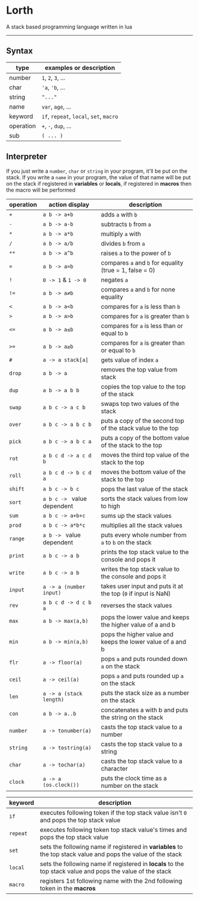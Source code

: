 # Lorth
A stack based programming language written in lua

---
## Syntax

| type                 | examples or description                 |
|----------------------|-----------------------------------------|
| number               | `1`, `2`, `3`, ...                      |
| char                 | `'a`, `'b`, ...                         |
| string               | `"..."`                                 |
| name                 | `var`, `age`, ...                       |
| keyword              | `if`, `repeat`, `local`, `set`, `macro` |
| operation            | `+`, `-`, `dup`, ...                    |
| sub                  | `( ... )`                               |

## Interpreter
If you just write a `number`, `char` or `string` in your program, it'll be put on the stack.
If you write a `name` in your program, the value of that name will be put on the stack if registered in **variables** or **locals**, if registered in **macros** then the macro will be performed

| operation | action display              | description                                                   |
|-----------|-----------------------------|---------------------------------------------------------------|
| `+`       | `a b -> a+b`                | adds `a` with `b`                                             |
| `-`       | `a b -> a-b`                | subtracts `b` from `a`                                        |
| `*`       | `a b -> a*b`                | multiply `a` with                                             |
| `/`       | `a b -> a/b`                | divides `b` from `a`                                          |
| `**`      | `a b -> a^b`                | raises `a` to the power of `b`                                |
| `=`       | `a b -> a=b`                | compares `a` and `b` for equality (true = 1, false = 0)       |
| `!`       | `0 -> 1` & `1 -> 0`         | negates `a`                                                   |
| `!=`      | `a b -> a≠b`                | compares `a` and `b` for none equality                        |
| `<`       | `a b -> a<b`                | compares for `a` is less than `b`                             |
| `>`       | `a b -> a>b`                | compares for `a` is greater than `b`                          |
| `<=`      | `a b -> a≤b`                | compares for `a` is less than or equal to `b`                 |
| `>=`      | `a b -> a≥b`                | compares for `a` is greater than or equal to `b`              |
| `#`       | `a -> a stack[a]`           | gets value of index `a`                                       |
| `drop`    | `a b -> a`                  | removes the top value from stack                              |
| `dup`     | `a b -> a b b`              | copies the top value to the top of the stack                  |
| `swap`    | `a b c -> a c b`            | swaps top two values of the stack                             |
| `over`    | `a b c -> a b c b`          | puts a copy of the second top of the stack value to the top   |
| `pick`    | `a b c -> a b c a`          | puts a copy of the bottom value of the stack to the top       |
| `rot`     | `a b c d -> a c d b`        | moves the third top value of the stack to the top             |
| `roll`    | `a b c d -> b c d a`        | moves the bottom value of the stack to the top                |
| `shift`   | `a b c -> b c`              | pops the last value of the stack                              |
| `sort`    | `a b c -> ` value dependent | sorts the stack values from low to high                       |
| `sum`     | `a b c -> a+b+c`            | sums up the stack values                                      |
| `prod`    | `a b c -> a*b*c`            | multiplies all the stack values                               |
| `range`   | `a b -> ` value dependent   | puts every whole number from `a` to `b` on the stack          |
| `print`   | `a b c -> a b`              | prints the top stack value to the console and pops it         |
| `write`   | `a b c -> a b`              | writes the top stack value to the console and pops it         |
| `input`   | `a -> a (number input)`     | takes user input and puts it at the top (`0` if input is NaN) |
| `rev`     | `a b c d -> d c b a`        | reverses the stack values                                     |
| `max`     | `a b -> max(a,b)`           | pops the lower value and keeps the higher value of a and b    |
| `min`     | `a b -> min(a,b)`           | pops the higher value and keeps the lower value of a and b    |
| `flr`     | `a -> floor(a)`             | pops `a` and puts rounded down `a` on the stack               |
| `ceil`    | `a -> ceil(a)`              | pops `a` and puts rounded up `a` on the stack                 |
| `len`     | `a -> a (stack length)`     | puts the stack size as a number on the stack                  |
| `con`     | `a b -> a..b`               | concatenates a with b and puts the string on the stack        |
| `number`  | `a -> tonumber(a)`          | casts the top stack value to a number                         |
| `string`  | `a -> tostring(a)`          | casts the top stack value to a string                         |
| `char`    | `a -> tochar(a)`            | casts the top stack value to a character                      |
| `clock`   | `a -> a (os.clock())`       | puts the clock time as a number on the stack                  |

| keyword  | description                                                                                                     |
|----------|-----------------------------------------------------------------------------------------------------------------|
| `if`     | executes following token if the top stack value isn't `0` and pops the top stack value                          |
| `repeat` | executes following token top stack value's times and pops the top stack value                                   |
| `set`    | sets the following name if registered in **variables** to the top stack value and pops the value of the stack   |
| `local`  | sets the following name if registered in **locals** to the top stack value and pops the value of the stack      |
| `macro`  | registers 1st following name with the 2nd following token in the **macros**                                     |

